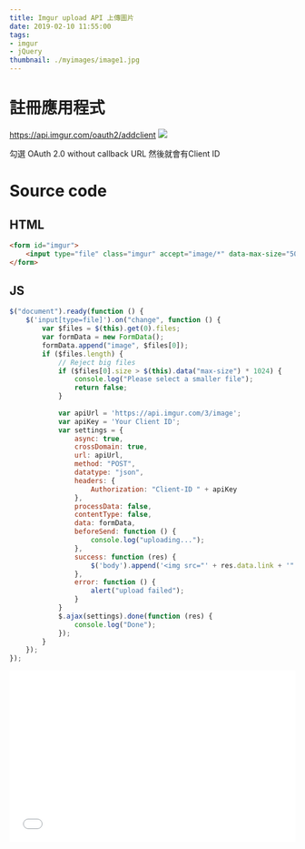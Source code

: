 ```yaml
---
title: Imgur upload API 上傳圖片
date: 2019-02-10 11:55:00
tags:
- imgur
- jQuery
thumbnail: ./myimages/image1.jpg
---
```



# 註冊應用程式

https://api.imgur.com/oauth2/addclient
![](https://i.imgur.com/kNyS0IW.png)


勾選 OAuth 2.0 without callback URL
然後就會有Client ID

# Source code

## HTML
```html
<form id="imgur">
    <input type="file" class="imgur" accept="image/*" data-max-size="5000"/>
</form>
```

## JS
```js 
$("document").ready(function () {
    $('input[type=file]').on("change", function () {
        var $files = $(this).get(0).files;
        var formData = new FormData();
        formData.append("image", $files[0]);
        if ($files.length) {
            // Reject big files
            if ($files[0].size > $(this).data("max-size") * 1024) {
                console.log("Please select a smaller file");
                return false;
            }
            
            var apiUrl = 'https://api.imgur.com/3/image';
            var apiKey = 'Your Client ID';
            var settings = {
                async: true,
                crossDomain: true,
                url: apiUrl,
                method: "POST",
                datatype: "json",
                headers: {
                    Authorization: "Client-ID " + apiKey
                },
                processData: false,
                contentType: false,
                data: formData,
                beforeSend: function () {
                    console.log("uploading...");
                },
                success: function (res) {
                    $('body').append('<img src="' + res.data.link + '" height = "200px"/>');
                },
                error: function () {
                    alert("upload failed");
                }
            }
            $.ajax(settings).done(function (res) {
                console.log("Done");
            });
        }
    });
});
```
<iframe width="100%" height="300" src="//jsfiddle.net/syokujinau/p07sejcd/embedded/js,html,result/" allowfullscreen="allowfullscreen" allowpaymentrequest frameborder="0"></iframe>



